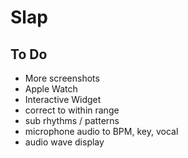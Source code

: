 # Slap

## To Do

- More screenshots
- Apple Watch
- Interactive Widget
- correct to within range
- sub rhythms / patterns
- microphone audio to BPM, key, vocal
- audio wave display

